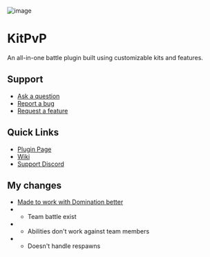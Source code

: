 ![image](https://i.imgur.com/3MpRXfn.png)

# KitPvP
An all-in-one battle plugin built using customizable kits and features.

## Support
* [Ask a question](https://github.com/cervinakuy/KitPvP/issues/new?assignees=&labels=help+wanted&template=ask-for-assistance.md&title=)
* [Report a bug](https://github.com/cervinakuy/KitPvP/issues/new?assignees=&labels=bug&template=report-a-bug.md&title=)
* [Request a feature](https://github.com/cervinakuy/KitPvP/issues/new?assignees=&labels=feature+request&template=request-a-feature.md&title=)

## Quick Links
* [Plugin Page](https://www.spigotmc.org/resources/27107/)
* [Wiki](https://github.com/cervinakuy/KitPvP/wiki)
* [Support Discord](https://discord.gg/Hfej6UR8Bk)

## My changes 
* [Made to work with Domination better](https://www.spigotmc.org/resources/domination-official-twitch-rivals-capture-the-point-mini-game.27977/)
* - Team battle exist
* - Abilities don't work against team members
* - Doesn't handle respawns
